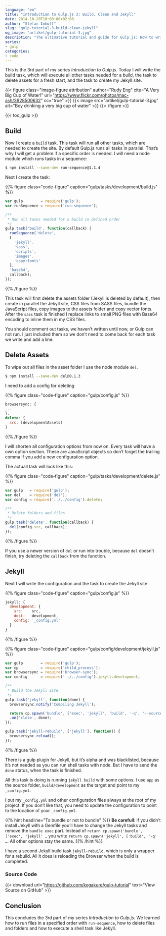 ```yaml
---
language: "en"
title: "Introduction to Gulp.js 3: Build, Clean and Jekyll"
date: 2014-10-20T10:00:00+02:00
author: "Stefan Imhoff"
slug: "gulp-tutorial-3-build-clean-jekyll"
og_image: "artikel/gulp-tutorial-3.jpg"
description: "The ultimative tutorial and guide for Gulp.js: How to write tasks for cleaning files and folders, generating the build and the website with Jekyll."
series:
- gulp
categories:
- code
---
```


This is the 3rd part of my series *Introduction to Gulp.js*. Today I will write the build task, which will execute all other tasks needed for a build, the task to delete assets for a fresh start, and the task to create my Jekyll site.

{{< figure class="image-figure attribution" author="Rudy Eng" cite="A Very Big Cup of Water!" url="https://www.flickr.com/photos/mac-ash/3628500632" cc="true" >}}
{{< image src="artikel/gulp-tutorial-3.jpg" alt="Boy drinking a very big cup of water" >}}
{{< /figure >}}

{{< toc_gulp >}}

## Build
Now I create a `build` task. This task will run all other tasks, which are needed to create the site. By default Gulp.js runs all tasks in parallel. That’s why I will get a problem if a specific order is needed. I will need a node module which runs tasks in a sequence:

```bash
$ npm install --save-dev run-sequence@1.1.4
```

Next I create the task:

{{% figure class="code-figure" caption="gulp/tasks/development/build.js" %}}
```javascript
var gulp        = require('gulp');
var runSequence = require('run-sequence');

/**
 * Run all tasks needed for a build in defined order
 */
gulp.task('build', function(callback) {
  runSequence('delete',
  [
    'jekyll',
    'sass',
    'scripts',
    'images',
    'copy:fonts'
  ],
  'base64',
  callback);
});
```
{{% /figure %}}

This task will first delete the assets folder (Jekyll is deleted by default), then create in parallel the Jekyll site, CSS files from SASS files, bundle the JavaScript files, copy images to the assets folder and copy vector fonts. After the `sass` task is finished I replace links to small PNG files with Base64 encoding to inline them in my CSS files.

You should comment out tasks, we haven’t written until now, or Gulp can not run. I just included them so we don’t need to come back for each task we write and add a line.

## Delete Assets
To wipe out all files in the asset folder I use the node module `del`.

```bash
$ npm install --save-dev del@0.1.3
```

I need to add a config for deleting:

{{% figure class="code-figure" caption="gulp/config.js" %}}
```javascript
browsersync: {
...
},
delete: {
  src: [developmentAssets]
}
```
{{% /figure %}}

I will shorten all configuration options from now on. Every task will have a own option section. These are JavaScript objects so don’t forget the trailing comma if you add a new configuration option.

The actuall task will look like this:

{{% figure class="code-figure" caption="gulp/tasks/development/delete.js" %}}
```javascript
var gulp   = require('gulp');
var del    = require('del');
var config = require('../../config').delete;

/**
 * Delete folders and files
 */
gulp.task('delete', function(callback) {
  del(config.src, callback);
});
```
{{% /figure %}}

If you use a newer version of `del` or run into trouble, because `del` doesn’t finish, try deleting the `callback` from the function.

## Jekyll
Next I will write the configuration and the task to create the Jekyll site:

{{% figure class="code-figure" caption="gulp/config.js" %}}
```javascript
jekyll: {
  development: {
    src:    src,
    dest:   development,
    config: '_config.yml'
  }
}
```
{{% /figure %}}

{{% figure class="code-figure" caption="gulp/config/development/jekyll.js" %}}
```javascript
var gulp        = require('gulp');
var cp          = require('child_process');
var browsersync = require('browser-sync');
var config      = require('../../config').jekyll.development;

/**
 * Build the Jekyll Site
 */
gulp.task('jekyll', function(done) {
  browsersync.notify('Compiling Jekyll');

  return cp.spawn('bundle', ['exec', 'jekyll', 'build', '-q', '--source=' + config.src, '--destination=' + config.dest, '--config=' + config.config], { stdio: 'inherit' })
  .on('close', done);
});

gulp.task('jekyll-rebuild', ['jekyll'], function() {
  browsersync.reload();
});
```
{{% /figure %}}

There is a gulp plugin for Jekyll, but it’s alpha and was blacklisted, because it’s not needed as you can run shell tasks with node. But I have to send the `done` status, when the task is finished.

All this task is doing is running `jekyll build` with some options. I use `app` as the source folder, `build/development` as the target and point to my `_config.yml`.

I put my `_config.yml` and other configuration files always at the root of my project. If you don’t like that, you need to update the configuration to point to the location of your `_config.yml`.


{{% hint headline="To bundle or not to bundle" %}}
**Be carefull**: If you didn’t install Jekyll with a Gemfile you’ll have to change the Jekyll tasks and remove the `bundle exec` part. Instead of `return cp.spawn('bundle', ['exec', 'jekyll' …` you write `return cp.spawn('jekyll', ['build', '-q' …`. All other options stay the same.
{{% /hint %}}

I have a second Jekyll build task `jekyll-rebuild`, which is only a wrapper for a rebuild. All it does is reloading the Browser when the build is completed.

### Source Code

{{< download url="https://github.com/kogakure/gulp-tutorial" text="View Source on GitHub" >}}

## Conclusion
This concludes the 3rd part of my series *Introduction to Gulp.js*. We learned how to run files in a specified order with `run-sequence`, how to delete files and folders and how to execute a shell task like Jekyll.
